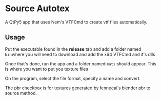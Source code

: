 # Source Autotex

A QtPy5 app that uses Nem's VTFCmd to create vtf files automatically.

## Usage

Put the executable found in the **release** tab and add a folder named `bin`where you will need to download and add the x64 VTFCmd and it's dlls

Once that's done, run the app and a folder named `mats` should appear. This is where you want to put you texture files

On the program, select the file format, specify a name and convert. 

The pbr checkbox is for textures generated by fennecai's blender pbr to source method.
